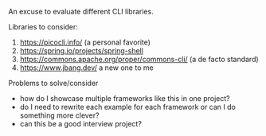 An excuse to evaluate different CLI libraries.

Libraries to consider:
1. https://picocli.info/ (a personal favorite)
2. https://spring.io/projects/spring-shell 
3. https://commons.apache.org/proper/commons-cli/ (a de facto standard)
4. https://www.jbang.dev/ a new one to me

Problems to solve/consider
* how do I showcase multiple frameworks like this in one project?
* do I need to rewrite each example for each framework or can I do something more clever?
* can this be a good interview project?


